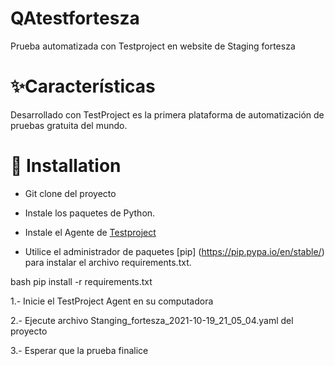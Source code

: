 # QAtestfortesza
Prueba automatizada con Testproject en website de Staging fortesza

# ✨Características
Desarrollado con TestProject es la primera plataforma de automatización de pruebas gratuita del mundo.

# 💽 Installation

+ Git clone del proyecto 

+ Instale los paquetes de Python. 

+ Instale el Agente de [Testproject](https://app.testproject.io/#/download)

+ Utilice el administrador de paquetes [pip] (https://pip.pypa.io/en/stable/) para instalar el archivo requirements.txt.


bash
pip install -r requirements.txt

1.- Inicie el TestProject Agent en su computadora

2.- Ejecute archivo Stanging_fortesza_2021-10-19_21_05_04.yaml del proyecto

3.- Esperar que la prueba finalice 
